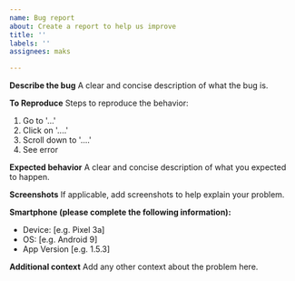 ```yaml
---
name: Bug report
about: Create a report to help us improve
title: ''
labels: ''
assignees: maks

---
```


**Describe the bug**
A clear and concise description of what the bug is.

**To Reproduce**
Steps to reproduce the behavior:
1. Go to '...'
2. Click on '....'
3. Scroll down to '....'
4. See error

**Expected behavior**
A clear and concise description of what you expected to happen.

**Screenshots**
If applicable, add screenshots to help explain your problem.

**Smartphone (please complete the following information):**
 - Device: [e.g. Pixel 3a]
 - OS: [e.g. Android 9]
 - App Version [e.g. 1.5.3]

**Additional context**
Add any other context about the problem here.
